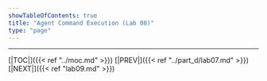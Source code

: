 ```yaml
---
showTableOfContents: true
title: "Agent Command Execution (Lab 08)"
type: "page"
---
```







___
[|TOC|]({{< ref "../moc.md" >}})
[|PREV|]({{< ref "../part_d/lab07.md" >}})
[|NEXT|]({{< ref "lab09.md" >}})